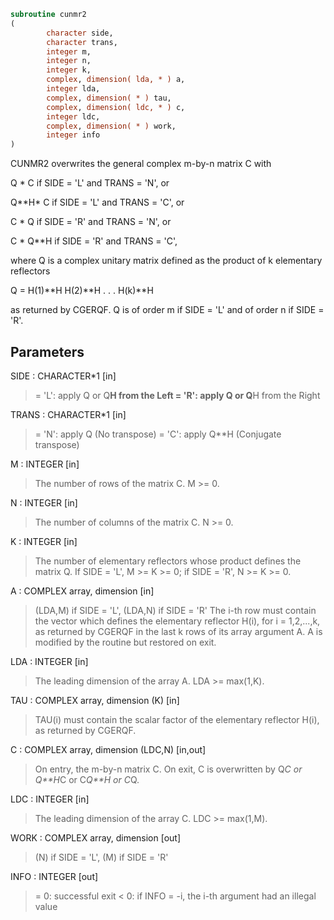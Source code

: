 ```fortran
subroutine cunmr2
(
        character side,
        character trans,
        integer m,
        integer n,
        integer k,
        complex, dimension( lda, * ) a,
        integer lda,
        complex, dimension( * ) tau,
        complex, dimension( ldc, * ) c,
        integer ldc,
        complex, dimension( * ) work,
        integer info
)
```

CUNMR2 overwrites the general complex m-by-n matrix C with

Q * C  if SIDE = 'L' and TRANS = 'N', or

Q**H* C  if SIDE = 'L' and TRANS = 'C', or

C * Q  if SIDE = 'R' and TRANS = 'N', or

C * Q**H if SIDE = 'R' and TRANS = 'C',

where Q is a complex unitary matrix defined as the product of k
elementary reflectors

Q = H(1)**H H(2)**H . . . H(k)**H

as returned by CGERQF. Q is of order m if SIDE = 'L' and of order n
if SIDE = 'R'.

## Parameters
SIDE : CHARACTER*1 [in]
> = 'L': apply Q or Q**H from the Left
> = 'R': apply Q or Q**H from the Right

TRANS : CHARACTER*1 [in]
> = 'N': apply Q  (No transpose)
> = 'C': apply Q**H (Conjugate transpose)

M : INTEGER [in]
> The number of rows of the matrix C. M >= 0.

N : INTEGER [in]
> The number of columns of the matrix C. N >= 0.

K : INTEGER [in]
> The number of elementary reflectors whose product defines
> the matrix Q.
> If SIDE = 'L', M >= K >= 0;
> if SIDE = 'R', N >= K >= 0.

A : COMPLEX array, dimension [in]
> (LDA,M) if SIDE = 'L',
> (LDA,N) if SIDE = 'R'
> The i-th row must contain the vector which defines the
> elementary reflector H(i), for i = 1,2,...,k, as returned by
> CGERQF in the last k rows of its array argument A.
> A is modified by the routine but restored on exit.

LDA : INTEGER [in]
> The leading dimension of the array A. LDA >= max(1,K).

TAU : COMPLEX array, dimension (K) [in]
> TAU(i) must contain the scalar factor of the elementary
> reflector H(i), as returned by CGERQF.

C : COMPLEX array, dimension (LDC,N) [in,out]
> On entry, the m-by-n matrix C.
> On exit, C is overwritten by Q*C or Q**H*C or C*Q**H or C*Q.

LDC : INTEGER [in]
> The leading dimension of the array C. LDC >= max(1,M).

WORK : COMPLEX array, dimension [out]
> (N) if SIDE = 'L',
> (M) if SIDE = 'R'

INFO : INTEGER [out]
> = 0: successful exit
> < 0: if INFO = -i, the i-th argument had an illegal value
